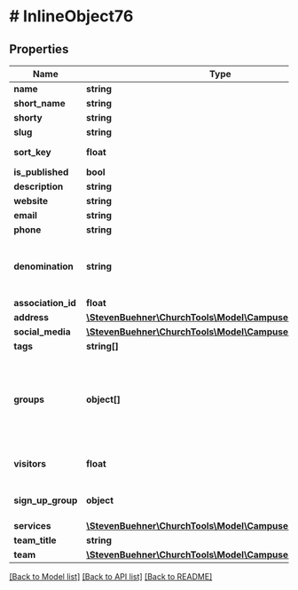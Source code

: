 # # InlineObject76

## Properties

Name | Type | Description | Notes
------------ | ------------- | ------------- | -------------
**name** | **string** |  |
**short_name** | **string** |  |
**shorty** | **string** |  |
**slug** | **string** |  |
**sort_key** | **float** |  | [default to 0]
**is_published** | **bool** |  |
**description** | **string** |  |
**website** | **string** |  |
**email** | **string** |  |
**phone** | **string** |  |
**denomination** | **string** | Either exact string or denomination object with name property |
**association_id** | **float** |  |
**address** | [**\StevenBuehner\ChurchTools\Model\CampusesIdAddress**](CampusesIdAddress.md) |  |
**social_media** | [**\StevenBuehner\ChurchTools\Model\CampusesIdSocialMedia**](CampusesIdSocialMedia.md) |  |
**tags** | **string[]** | List of tags. |
**groups** | **object[]** | Either array of group IDs or array of objects with group-property, which is a domain object wiht &#39;domainIdentifier&#39; |
**visitors** | **float** | Single integer, which represents a range. |
**sign_up_group** | **object** | SignUp Group; Either groupId or domainObject |
**services** | [**\StevenBuehner\ChurchTools\Model\CampusesIdServices[]**](CampusesIdServices.md) |  |
**team_title** | **string** |  |
**team** | [**\StevenBuehner\ChurchTools\Model\CampusesIdTeam[]**](CampusesIdTeam.md) |  |

[[Back to Model list]](../../README.md#models) [[Back to API list]](../../README.md#endpoints) [[Back to README]](../../README.md)
